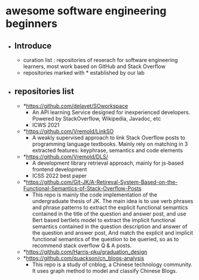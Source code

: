 # awesome software engineering beginners

- ## Introduce

  - curation list : repositories of reserach for software engineering learners, most work based on GitHub and Stack Overflow
  - repositories marked with * established by our lab

- ## repositories list

  - *https://github.com/delavet/SOworkspace
    - An API learning Service designed for inexperienced developers. Powered by StackOverflow, Wikipedia, Javadoc, etc
    - ICWS 2021
  - *https://github.com/Vremold/LinkSO
    - A weakly supervised approach to link Stack Overflow posts to programming language textbooks. Mainly rely on matching in 3 extracted features: keyphrase, semantics and code elements
  - *https://github.com/Vremold/DLS/
    - A development library retrieval approach, mainly for js-based frontend development
    - ICSS 2022 best paper
  - *https://github.com/Git-JK/A-Retireval-System-Based-on-the-Functional-Semantics-of-Stack-Overflow-Posts
    - This repo is mainly the code implementation of the undergraduate thesis of JK. The main idea is to use verb phrases and phrase patterns to extract the explicit functional semantics contained in the title of the question and answer post, and use Bert based bertlets model to extract the implicit functional semantics contained in the question description and answer of the question and answer post, And match the explicit and implicit functional semantics of the question to be queried, so as to recommend stack overflow Q & A posts.
  - *https://github.com/Harris-pku/graduation_design
  - *https://github.com/quackson/cn_blogs-analysis
    - This repo is a study of cnblog, a Chinese technology community. It uses graph method to model and classify Chinese Blogs.

 
